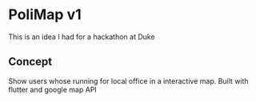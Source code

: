 # PoliMap v1

This is an idea I had for a hackathon at Duke

## Concept

Show users whose running for local office in a interactive map.
Built with flutter and google map API

